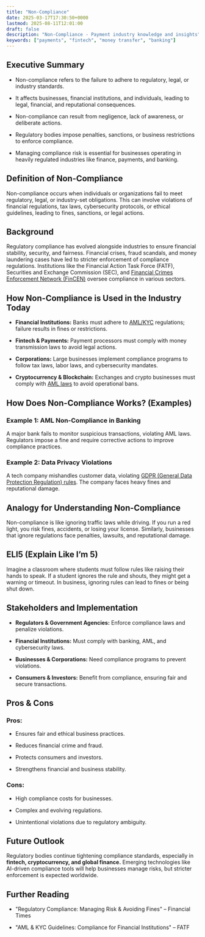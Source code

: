 ```yaml
---
title: "Non-Compliance"
date: 2025-03-17T17:30:50+0000
lastmod: 2025-08-11T12:01:00
draft: false
description: "Non-Compliance - Payment industry knowledge and insights"
keywords: ["payments", "fintech", "money transfer", "banking"]
---
```


## Executive Summary

- Non-compliance refers to the failure to adhere to regulatory, legal, or industry standards.

- It affects businesses, financial institutions, and individuals, leading to legal, financial, and reputational consequences.

- Non-compliance can result from negligence, lack of awareness, or deliberate actions.

- Regulatory bodies impose penalties, sanctions, or business restrictions to enforce compliance.

- Managing compliance risk is essential for businesses operating in heavily regulated industries like finance, payments, and banking.

## Definition of Non-Compliance

Non-compliance occurs when individuals or organizations fail to meet regulatory, legal, or industry-set obligations. This can involve violations of financial regulations, tax laws, cybersecurity protocols, or ethical guidelines, leading to fines, sanctions, or legal actions.

## Background

Regulatory compliance has evolved alongside industries to ensure financial stability, security, and fairness. Financial crises, fraud scandals, and money laundering cases have led to stricter enforcement of compliance regulations. Institutions like the Financial Action Task Force (FATF), Securities and Exchange Commission (SEC), and [Financial Crimes Enforcement Network (FinCEN)](https://faisalkhanllc.xyz/resources/payments-wiki/f/financial-crimes-enforcement-network-fincen/) oversee compliance in various sectors.

## How Non-Compliance is Used in the Industry Today

- **Financial Institutions:** Banks must adhere to [AML/KYC](https://faisalkhanllc.xyz/resources/payments-wiki/k/know-your-customer-kyc-anti-money-laundering-aml/) regulations; failure results in fines or restrictions.

- **Fintech & Payments:** Payment processors must comply with money transmission laws to avoid legal actions.

- **Corporations:** Large businesses implement compliance programs to follow tax laws, labor laws, and cybersecurity mandates.

- **Cryptocurrency & Blockchain:** Exchanges and crypto businesses must comply with [AML laws](https://faisalkhanllc.xyz/resources/payments-wiki/a/aml-law/) to avoid operational bans.

## How Does Non-Compliance Works? (Examples)

### Example 1: AML Non-Compliance in Banking

A major bank fails to monitor suspicious transactions, violating AML laws. Regulators impose a fine and require corrective actions to improve compliance practices.

### Example 2: Data Privacy Violations

A tech company mishandles customer data, violating [GDPR (General Data Protection Regulation) rules](https://faisalkhanllc.xyz/resources/payments-wiki/g/general-data-protection-regulation-gdpr/). The company faces heavy fines and reputational damage.

## Analogy for Understanding Non-Compliance

Non-compliance is like ignoring traffic laws while driving. If you run a red light, you risk fines, accidents, or losing your license. Similarly, businesses that ignore regulations face penalties, lawsuits, and reputational damage.

## ELI5 (Explain Like I’m 5)

Imagine a classroom where students must follow rules like raising their hands to speak. If a student ignores the rule and shouts, they might get a warning or timeout. In business, ignoring rules can lead to fines or being shut down.

## Stakeholders and Implementation

- **Regulators & Government Agencies:** Enforce compliance laws and penalize violations.

- **Financial Institutions:** Must comply with banking, AML, and cybersecurity laws.

- **Businesses & Corporations:** Need compliance programs to prevent violations.

- **Consumers & Investors:** Benefit from compliance, ensuring fair and secure transactions.

## Pros & Cons

### Pros:

- Ensures fair and ethical business practices.

- Reduces financial crime and fraud.

- Protects consumers and investors.

- Strengthens financial and business stability.

### Cons:

- High compliance costs for businesses.

- Complex and evolving regulations.

- Unintentional violations due to regulatory ambiguity.

## Future Outlook

Regulatory bodies continue tightening compliance standards, especially in **fintech, cryptocurrency, and global finance.** Emerging technologies like AI-driven compliance tools will help businesses manage risks, but stricter enforcement is expected worldwide.

## Further Reading

- "Regulatory Compliance: Managing Risk & Avoiding Fines" – Financial Times

- "AML & KYC Guidelines: Compliance for Financial Institutions" – FATF

##